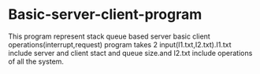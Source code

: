 # Basic-server-client-program
This program represent stack queue based server basic client operations(interrupt,request)
program takes 2 input(I1.txt,I2.txt).I1.txt include server and client stact and queue size.and I2.txt include operations of all the system.

